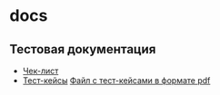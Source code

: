 # docs
## Тестовая документация
 - [Чек-лист](https://docs.google.com/spreadsheets/d/1-Juow5Rglp77InIpPVUFQCH4-pljhcTk7P4yOm-oOto/edit?usp=sharing)
 - [Тест-кейсы](https://app.qase.io/project/G8?author=267&previewMode=side&suite=117&tab=properties)
   [Файл с тест-кейсами в формате pdf](https://github.com/user-attachments/files/16739639/Test.cases.G8-2024-08-25.pdf)
